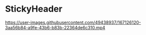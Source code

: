 # StickyHeader

https://user-images.githubusercontent.com/49438937/167126120-3aa56b84-a9fe-43b6-b83b-22364de6c310.mp4

